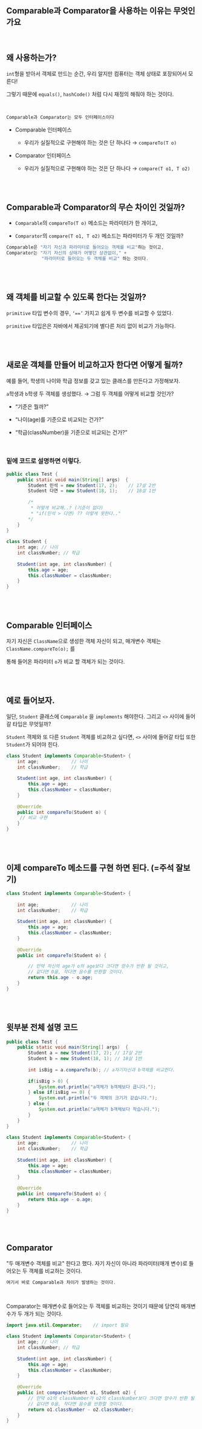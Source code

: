 ## Comparable과 Comparator을 사용하는 이유는 무엇인가요

<br/>

## 왜 사용하는가?

`int`형을 받아서 객체로 만드는 순간, 
우리 알지만 컴퓨터는 객체 상태로 포장되어서 모른다! 

그렇기 때문에 `equals()`, `hashCode()` 처럼 다시 재정의 해줘야 하는 것이다.

<br/>


```java
Comparable과 Comparator는 모두 인터페이스이다
```

- Comparable 인터페이스

    - 우리가 실질적으로 구현해야 하는 것은 단 하나다 → `compareTo(T o)`

- Comparator 인터페이스

    - 우리가 실질적으로 구현해야 하는 것은 단 하나다 → `compare(T o1, T o2)`

<br/><br/>

## Comparable과 Comparator의 무슨 차이인 것일까?

- `Comparable`의 `compareTo(T o)` 메소드는 파라미터가 한 개이고,

- `Comparator`의 `compare(T o1, T o2)` 메소드는 파라미터가 두 개인 것일까?

```java
Comparable은 "자기 자신과 파라미터로 들어오는 객체를 비교"하는 것이고,
Comparator는 "자기 자신의 상태가 어떻던 상관없이," +
             "파라미터로 들어오는 두 객체를 비교" 하는 것이다.
```

<br/><br/>

## 왜 객체를 비교할 수 있도록 한다는 것일까?

`primitive` 타입 변수의 경우, `‘==’` 가지고 쉽게 두 변수를 비교할 수 있었다.

`primitive` 타입은은 자바에서 제공되기에 별다른 처리 없이 비교가 가능하다. 

<br/><br/>

## 새로운 객체를 만들어 비교하고자 한다면 어떻게 될까?

예를 들어, 학생의 나이와 학급 정보를 갖고 있는 클래스를 만든다고 가정해보자.

`a`학생과 `b`학생 두 객체를 생성했다. → 그럼 두 객체를 어떻게 비교할 것인가? 

- “기준은 뭘까?”

- “나이(age)를 기준으로 비교되는 건가?”

- “학급(classNumber)을 기준으로 비교되는 건가?”

<br/>

### 밑에 코드로 설명하면 이렇다.

```java
public class Test {
	public static void main(String[] args)  {
		Student 민석 = new Student(17, 2);	// 17살 2반
		Student 다연 = new Student(18, 1);	// 18살 1반
		
		/*
		 * 어떻게 비교해..? (기준이 없다)
		 * "if(민석 > 다연) ?? 이렇게 못한다.."
		*/
	}
}
 
class Student {
	int age; // 나이
	int classNumber; // 학급
	
	Student(int age, int classNumber) {
		this.age = age;
		this.classNumber = classNumber;
	}
}
```

<br/><br/>

## Comparable 인터페이스

자기 자신은 `ClassName`으로 생성한 객체 자신이 되고, 매개변수 객체는 `ClassName.compareTo(o);` 를 

통해 들어온 파라미터 `o`가 비교 할 객체가 되는 것이다.

<br/><br/>

## 예로 들어보자.

일단, `Student` 클래스에 `Comparable` 을 `implements` 해야한다. 그리고 `<>` 사이에 들어갈 타입은 무엇일까? 

`Student` 객체와 또 다른 `Student` 객체를 비교하고 싶다면, `<>` 사이에 들어갈 타입 또한 `Student`가 되어야 힌다.

```java
class Student implements Comparable<Student> {
	int age;			// 나이
	int classNumber;	// 학급
	
	Student(int age, int classNumber) {
		this.age = age;
		this.classNumber = classNumber;
	}
	
	@Override
	public int compareTo(Student o) {
     // 비교 구현
	}
}
```

<br/><br/>

## 이제 compareTo 메소드를 구현 하면 된다. (=주석 잘보기)

```java
class Student implements Comparable<Student> {
 
	int age;			// 나이
	int classNumber;	// 학급
	
	Student(int age, int classNumber) {
		this.age = age;
		this.classNumber = classNumber;
	}
	
	@Override
	public int compareTo(Student o) {

		// 만약 자신의 age가 o의 age보다 크다면 양수가 반환 될 것이고,
		// 같다면 0을, 작다면 음수를 반환할 것이다.
		return this.age - o.age;
	}
}
```

<br/><br/>

## 윗부분 전체 설명 코드

```java
public class Test {
	public static void main(String[] args)  {
		Student a = new Student(17, 2);	// 17살 2반
		Student b = new Student(18, 1);	// 18살 1반
		
		int isBig = a.compareTo(b);	// a자기자신과 b객체를 비교한다.
		
		if(isBig > 0) {
			System.out.println("a객체가 b객체보다 큽니다.");
		} else if(isBig == 0) {
			System.out.println("두 객체의 크기가 같습니다.");
		} else {
			System.out.println("a객체가 b객체보다 작습니다.");
		}
	}
}
 
class Student implements Comparable<Student> {
	int age;			// 나이
	int classNumber;	// 학급
	
	Student(int age, int classNumber) {
		this.age = age;
		this.classNumber = classNumber;
	}
	
	@Override
	public int compareTo(Student o) {
		return this.age - o.age;
	}
}
```

<br/><br/>

## Comparator

"두 매개변수 객체를 비교" 한다고 했다.
자기 자신이 아니라 파라미터(매개 변수)로 들어오는 두 객체를 비교하는 것이다. 

```java
여기서 바로 Comparable과 차이가 발생하는 것이다.
```

<br/>

Comparator는 매개변수로 들어오는 두 객체를 비교하는 것이기 때문에 당연히 매개변수가 두 개가 되는 것이다.

```java
import java.util.Comparator;	// import 필요

class Student implements Comparator<Student> {
	int age; // 나이
	int classNumber; // 학급
	
	Student(int age, int classNumber) {
		this.age = age;
		this.classNumber = classNumber;
	}
	
	@Override
	public int compare(Student o1, Student o2) {
		// 만약 o1의 classNumber가 o2의 classNumber보다 크다면 양수가 반환 될 것이고,
		// 같다면 0을, 작다면 음수를 반환할 것이다.
		return o1.classNumber - o2.classNumber;
	}
}
```
